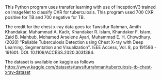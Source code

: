 This Python program uses transfer learning with use of InceptionV3 
trained on ImageNet to classify CXR for tuberculosis. This program used
700 CXR positive for TB and 700 negative for TB.

The credit for the chest x-ray data goes to: Tawsifur Rahman, Amith Khandakar, 
Muhammad A. Kadir, Khandaker R. Islam, Khandaker F. Islam, Zaid B. Mahbub, 
Mohamed Arselene Ayari, Muhammad E. H. Chowdhury. (2020) "Reliable Tuberculosis 
Detection using Chest X-ray with Deep Learning, Segmentation and Visualization". 
IEEE Access, Vol. 8, pp 191586 - 191601. DOI. 10.1109/ACCESS.2020.3031384. 

The dataset is available on kaggle as follows
https://www.kaggle.com/datasets/tawsifurrahman/tuberculosis-tb-chest-xray-dataset



